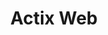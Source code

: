 ---
codehost: https://github.com/actix
logohandle: actixrs
sort: actixrs
title: Actix Web
website: https://actix.rs/
---